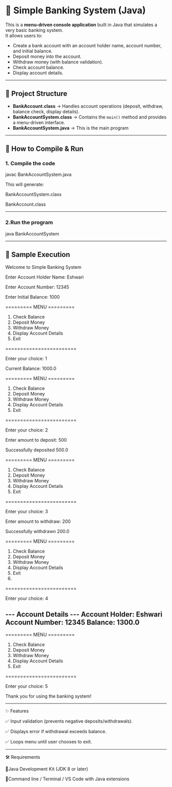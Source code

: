 # 🏦 Simple Banking System (Java)

This is a **menu-driven console application** built in Java that simulates a very basic banking system.  
It allows users to:

- Create a bank account with an account holder name, account number, and initial balance.
- Deposit money into the account.
- Withdraw money (with balance validation).
- Check account balance.
- Display account details.

---

## 📂 Project Structure


- **BankAccount.class** → Handles account operations (deposit, withdraw, balance check, display details).  
- **BankAccountSystem.class** → Contains the `main()` method and provides a menu-driven interface.
- **BankAccountSystem.java** → This is the main program

---

## 🚀 How to Compile & Run

### 1. Compile the code
javac BankAccountSystem.java

This will generate:

BankAccountSystem.class

BankAccount.class

---

### 2.Run the program

java BankAccountSystem

---

## 📖 Sample Execution

Welcome to Simple Banking System

Enter Account Holder Name: Eshwari

Enter Account Number: 12345

Enter Initial Balance: 1000

========= MENU =========

1. Check Balance
2. Deposit Money
3. Withdraw Money
4. Display Account Details
5. Exit
   
========================

Enter your choice: 1

Current Balance: 1000.0

========= MENU =========

1. Check Balance
2. Deposit Money
3. Withdraw Money
4. Display Account Details
5. Exit
   
========================

Enter your choice: 2

Enter amount to deposit: 500

Successfully deposited 500.0

========= MENU =========

1. Check Balance
2. Deposit Money
3. Withdraw Money
4. Display Account Details
5. Exit
   
========================

Enter your choice: 3

Enter amount to withdraw: 200

Successfully withdrawn 200.0

========= MENU =========

1. Check Balance
2. Deposit Money
3. Withdraw Money
4. Display Account Details
5. Exit
6. 
========================

Enter your choice: 4

--- Account Details ---
Account Holder: Eshwari
Account Number: 12345
Balance: 1300.0
-----------------------

========= MENU =========

1. Check Balance
2. Deposit Money
3. Withdraw Money
4. Display Account Details
5. Exit
   
========================

Enter your choice: 5

Thank you for using the banking system!




---

✨ Features

✅ Input validation (prevents negative deposits/withdrawals).

✅ Displays error if withdrawal exceeds balance.

✅ Loops menu until user chooses to exit.

---

🛠️ Requirements

🔸Java Development Kit (JDK 8 or later)

🔸Command line / Terminal / VS Code with Java extensions
